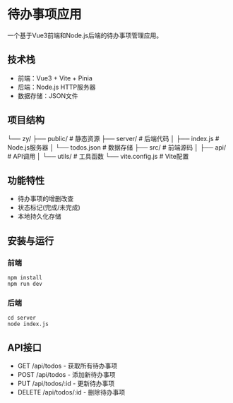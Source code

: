 # 待办事项应用

一个基于Vue3前端和Node.js后端的待办事项管理应用。

## 技术栈
- 前端：Vue3 + Vite + Pinia
- 后端：Node.js HTTP服务器
- 数据存储：JSON文件

## 项目结构

└── zy/
├── public/            # 静态资源
├── server/            # 后端代码
│   ├── index.js      # Node.js服务器
│   └── todos.json    # 数据存储
├── src/              # 前端源码
│   ├── api/          # API调用
│   └── utils/        # 工具函数
└── vite.config.js    # Vite配置

## 功能特性
- 待办事项的增删改查
- 状态标记(完成/未完成)
- 本地持久化存储
## 安装与运行
### 前端
```
npm install
npm run dev
```
### 后端
```
cd server
node index.js
```
## API接口
- GET /api/todos - 获取所有待办事项
- POST /api/todos - 添加新待办事项
- PUT /api/todos/:id - 更新待办事项
- DELETE /api/todos/:id - 删除待办事项
